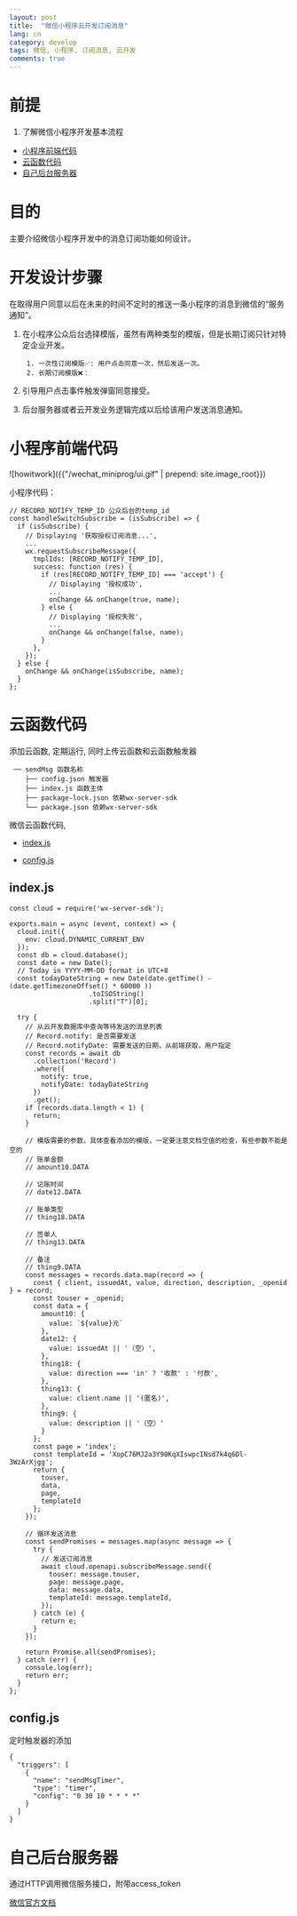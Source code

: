 ```yaml
---
layout: post
title:  "微信小程序云开发订阅消息"
lang: cn
category: develop
tags: 微信, 小程序, 订阅消息, 云开发
comments: true
---
```

# 前提
1. 了解微信小程序开发基本流程

- [小程序前端代码](#小程序前端代码)
- [云函数代码](#云函数代码)
- [自己后台服务器](#自己后台服务器)

# 目的
主要介绍微信小程序开发中的消息订阅功能如何设计。

# 开发设计步骤

在取得用户同意以后在未来的时间不定时的推送一条小程序的消息到微信的“服务通知”。

1. 在小程序公众后台选择模版，虽然有两种类型的模版，但是长期订阅只针对特定企业开发。

        1. 一次性订阅模版✅: 用户点击同意一次，然后发送一次。
        2. 长期订阅模版❌：

2. 引导用户点击事件触发弹窗同意接受。

3. 后台服务器或者云开发业务逻辑完成以后给该用户发送消息通知。


# 小程序前端代码
<style>
  img[alt=howitwork] {
    width: 200px;
  }
</style>
![howitwork]({{"/wechat_miniprog/ui.gif" | prepend: site.image_root}})

小程序代码：

    // RECORD_NOTIFY_TEMP_ID 公众后台的temp_id
    const handleSwitchSubscribe = (isSubscribe) => {
      if (isSubscribe) {
        // Displaying '获取授权订阅消息...',
        ...
        wx.requestSubscribeMessage({
          tmplIds: [RECORD_NOTIFY_TEMP_ID],
          success: function (res) {
            if (res[RECORD_NOTIFY_TEMP_ID] === 'accept') {
              // Displaying '授权成功',
              ...
              onChange && onChange(true, name);
            } else {
              // Displaying '授权失败',
              ...
              onChange && onChange(false, name);
            }
          },
        });
      } else {
        onChange && onChange(isSubscribe, name);
      }
    };

# 云函数代码

添加云函数, 定期运行, 同时上传云函数和云函数触发器

     ── sendMsg 函数名称
        ├── config.json 触发器
        ├── index.js 函数主体
        ├── package-lock.json 依赖wx-server-sdk
        └── package.json 依赖wx-server-sdk

微信云函数代码,

  - [index.js](#indexjs)

  - [config.js](#configjs)

## index.js
    const cloud = require('wx-server-sdk');

    exports.main = async (event, context) => {
      cloud.init({
        env: cloud.DYNAMIC_CURRENT_ENV
      });
      const db = cloud.database();
      const date = new Date();
      // Today in YYYY-MM-DD format in UTC+8
      const todayDateString = new Date(date.getTime() - (date.getTimezoneOffset() * 60000 ))
                        .toISOString()
                        .split("T")[0];

      try {
        // 从云开发数据库中查询等待发送的消息列表
        // Record.notify: 是否需要发送
        // Record.notifyDate: 需要发送的日期，从前端获取，用户指定
        const records = await db
          .collection('Record')
          .where({
            notify: true,
            notifyDate: todayDateString
          })
          .get();
        if (records.data.length < 1) {
          return;
        }

        // 模版需要的参数，具体查看添加的模版，一定要注意文档空值的检查，有些参数不能是空的
        // 账单金额
        // amount10.DATA

        // 记账时间
        // date12.DATA

        // 账单类型
        // thing18.DATA

        // 签单人
        // thing13.DATA

        // 备注
        // thing9.DATA
        const messages = records.data.map(record => {
          const { client, issuedAt, value, direction, description, _openid } = record;
          const touser = _openid;
          const data = {
            amount10: {
              value: `${value}元`
            },
            date12: {
              value: issuedAt || '（空）',
            },
            thing18: {
              value: direction === 'in' ? '收款' : '付款',
            },
            thing13: {
              value: client.name || '(匿名)',
            },
            thing9: {
              value: description || '（空）'
            }
          };
          const page = 'index';
          const templateId = 'XopC76MJ2a3Y90KqXIswpcINsd7k4q6Dl-3WzArXjgg';
          return {
            touser,
            data,
            page,
            templateId
          };
        });

        // 循环发送消息
        const sendPromises = messages.map(async message => {
          try {
            // 发送订阅消息
            await cloud.openapi.subscribeMessage.send({
              touser: message.touser,
              page: message.page,
              data: message.data,
              templateId: message.templateId,
            });
          } catch (e) {
            return e;
          }
        });

        return Promise.all(sendPromises);
      } catch (err) {
        console.log(err);
        return err;
      }
    };

## config.js

定时触发器的添加

    {
      "triggers": [
        {
          "name": "sendMsgTimer",
          "type": "timer",
          "config": "0 30 10 * * * *"
        }
      ]
    }


# 自己后台服务器

通过HTTP调用微信服务接口，附带access_token

[微信官方文档](doc-url)


[doc-url]: https://developers.weixin.qq.com/miniprogram/dev/api-backend/open-api/subscribe-message/subscribeMessage.send.html
